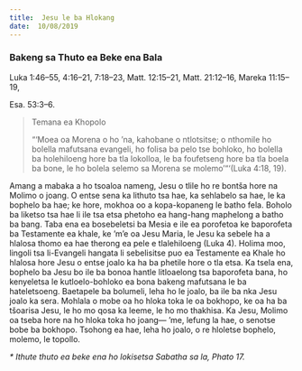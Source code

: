 ```yaml
---
title:  Jesu le ba Hlokang
date:  10/08/2019
---
```


### Bakeng sa Thuto ea Beke ena Bala
Luka 1:46–55, 4:16–21, 7:18–23, Matt. 12:15–21, Matt. 21:12–16, Mareka 11:15–19,

Esa. 53:3–6.

> <p>Temana ea Khopolo</p>
> “‘Moea oa Morena o ho ’na, kahobane o ntlotsitse; o nthomile ho bolella mafutsana evangeli, ho folisa ba pelo tse bohloko, ho bolella ba holehiloeng hore ba tla lokolloa, le ba foufetseng hore ba tla boela ba bone, le ho bolela selemo sa Morena se molemo’“‘(Luka 4:18, 19).

Amang a mabaka a ho tsoaloa nameng, Jesu o tlile ho re bontša hore na Molimo o joang. O entse sena ka lithuto tsa hae, ka sehlabelo sa hae, le ka bophelo ba hae; ke hore, mokhoa oo a kopa-kopaneng le batho fela. Boholo ba liketso tsa hae li ile tsa etsa phetoho ea hang-hang maphelong a batho ba bang. Taba ena ea bosebeletsi ba Mesia e ile ea porofetoa ke baporofeta ba Testamente ea khale, ke ’m’e oa Jesu Maria, le Jesu ka sebele ha a hlalosa thomo ea hae therong ea pele e tlalehiloeng (Luka 4). Holima moo, lingoli tsa li-Evangeli hangata li sebelisitse puo ea Testamente ea Khale ho hlalosa hore Jesu o entse joalo ka ha ba phetile hore o tla etsa. Ka tsela ena, bophelo ba Jesu bo ile ba bonoa hantle litloaelong tsa baporofeta bana, ho kenyeletsa le kutloelo-bohloko ea bona bakeng mafutsana le ba hateletsoeng. Baetapele ba bolumeli, leha ho le joalo, ba ile ba nka Jesu joalo ka sera. Mohlala o mobe oa ho hloka toka le oa bokhopo, ke oa ha ba tšoarisa Jesu, le ho mo qosa ka leeme, le ho mo thakhisa. Ka Jesu, Molimo oa tseba hore na ho hloka toka ho joang— ’me, lefung la hae, o senotse bobe ba bokhopo. Tsohong ea hae, leha ho joalo, o re hloletse bophelo, molemo, le topollo.

_* Ithute thuto ea beke ena ho lokisetsa Sabatha sa la, Phato 17._